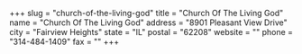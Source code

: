 +++
slug = "church-of-the-living-god"
title = "Church Of The Living God"
name = "Church Of The Living God"
address = "8901 Pleasant View Drive"
city = "Fairview Heights"
state = "IL"
postal = "62208"
website = ""
phone = "314-484-1409"
fax = ""
+++
